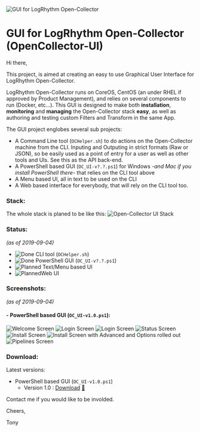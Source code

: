 ![GUI for LogRhythm Open-Collector](Images/Banner.png "GUI for LogRhythm Open-Collector")
# GUI for LogRhythm Open-Collector (OpenCollector-UI)

Hi there,

This project, is aimed at creating an easy to use Graphical User Interface for LogRhythm Open-Collector.

LogRhythm Open-Collector runs on CoreOS, CentOS (an under RHEL if approved by Product Management), and relies on several components to run (Docker, etc...).
This GUI is designed to make both **installation**, **monitoring** and **managing** the Open-Collector stack **easy**, as well as authoring and testing custom Filters and Transform in the same App.

The GUI project englobes several sub projects:
- A Command Line tool (```OCHelper.sh```) to do actions on the Open-Collector machine from the CLI. Inputing and Outputing in strict formats (Raw or JSON), so be easily used as a point of entry for a user as well as other tools and UIs. See this as the API back-end.
- A PowerShell based GUI (```OC_UI-v?.?.ps1```) for Windows -*and Mac if you install PowerShell there*- that relies on the CLI tool above
- A Menu based UI, all in text to be used on the CLI
- A Web based interface for everybody, that will rely on the CLI tool too.

### Stack:
The whole stack is planed to be like this:
![Open-Collector UI Stack](Images/OpenCollectorUI-Stack.png "Open-Collector UI Stack")

### Status: 
*(as of 2019-09-04)*
- ![Done](Images/Done.png "Done") CLI tool (```OCHelper.sh```)
- ![Done](Images/Done.png "Done") PowerShell GUI (```OC_UI-v?.?.ps1```)
- ![Planned](Images/Planned.png "Planned") Text/Menu based UI
- ![Planned](Images/Planned.png "Planned")Web UI

### Screenshots: 
*(as of 2019-09-04)*
#### - PowerShell based GUI (```OC_UI-v1.0.ps1```): 
![Welcome Screen](Images/Screenshots/OC_UI_v1.0/1.Welcome.png "Welcome Screen") 
![Login Screen](Images/Screenshots/OC_UI_v1.0/2.Login.png "Login Screen") 
![Login Screen](Images/Screenshots/OC_UI_v1.0/3.LoginDone.png "Login Screen") 
![Status Screen](Images/Screenshots/OC_UI_v1.0/4.Status.png "Status Screen") 
![Install Screen](Images/Screenshots/OC_UI_v1.0/5.Install.png "Install Screen") 
![Install Screen with Advanced and Options rolled out](Images/Screenshots/OC_UI_v1.0/6.InstallAdvancedOptions.png "Install Screen with Advanced and Options rolled out") 
![Pipelines Screen](Images/Screenshots/OC_UI_v1.0/7.Pipelines.png "Pipelines Screen") 

### Download:
Latest versions:
- PowerShell based GUI (```OC_UI-v1.0.ps1```)
  - Version 1.0 : [Download](Releases/Release-OC_UI-v1.0.20190904.zip) [:floppy_disk:](Releases/Release-OC_UI-v1.0.20190904.zip)

Contact me if you would like to be involded.

Cheers,

 Tony

